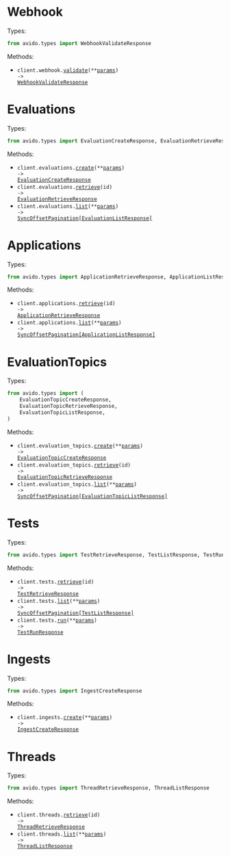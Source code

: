 # Webhook

Types:

```python
from avido.types import WebhookValidateResponse
```

Methods:

- <code title="post /v0/validate-webhook">client.webhook.<a href="./src/avido/resources/webhook.py">validate</a>(\*\*<a href="src/avido/types/webhook_validate_params.py">params</a>) -> <a href="./src/avido/types/webhook_validate_response.py">WebhookValidateResponse</a></code>

# Evaluations

Types:

```python
from avido.types import EvaluationCreateResponse, EvaluationRetrieveResponse, EvaluationListResponse
```

Methods:

- <code title="post /v0/evaluations">client.evaluations.<a href="./src/avido/resources/evaluations.py">create</a>(\*\*<a href="src/avido/types/evaluation_create_params.py">params</a>) -> <a href="./src/avido/types/evaluation_create_response.py">EvaluationCreateResponse</a></code>
- <code title="get /v0/evaluations/{id}">client.evaluations.<a href="./src/avido/resources/evaluations.py">retrieve</a>(id) -> <a href="./src/avido/types/evaluation_retrieve_response.py">EvaluationRetrieveResponse</a></code>
- <code title="get /v0/evaluations">client.evaluations.<a href="./src/avido/resources/evaluations.py">list</a>(\*\*<a href="src/avido/types/evaluation_list_params.py">params</a>) -> <a href="./src/avido/types/evaluation_list_response.py">SyncOffsetPagination[EvaluationListResponse]</a></code>

# Applications

Types:

```python
from avido.types import ApplicationRetrieveResponse, ApplicationListResponse
```

Methods:

- <code title="get /v0/applications/{id}">client.applications.<a href="./src/avido/resources/applications.py">retrieve</a>(id) -> <a href="./src/avido/types/application_retrieve_response.py">ApplicationRetrieveResponse</a></code>
- <code title="get /v0/applications">client.applications.<a href="./src/avido/resources/applications.py">list</a>(\*\*<a href="src/avido/types/application_list_params.py">params</a>) -> <a href="./src/avido/types/application_list_response.py">SyncOffsetPagination[ApplicationListResponse]</a></code>

# EvaluationTopics

Types:

```python
from avido.types import (
    EvaluationTopicCreateResponse,
    EvaluationTopicRetrieveResponse,
    EvaluationTopicListResponse,
)
```

Methods:

- <code title="post /v0/topics">client.evaluation_topics.<a href="./src/avido/resources/evaluation_topics.py">create</a>(\*\*<a href="src/avido/types/evaluation_topic_create_params.py">params</a>) -> <a href="./src/avido/types/evaluation_topic_create_response.py">EvaluationTopicCreateResponse</a></code>
- <code title="get /v0/topics/{id}">client.evaluation_topics.<a href="./src/avido/resources/evaluation_topics.py">retrieve</a>(id) -> <a href="./src/avido/types/evaluation_topic_retrieve_response.py">EvaluationTopicRetrieveResponse</a></code>
- <code title="get /v0/topics">client.evaluation_topics.<a href="./src/avido/resources/evaluation_topics.py">list</a>(\*\*<a href="src/avido/types/evaluation_topic_list_params.py">params</a>) -> <a href="./src/avido/types/evaluation_topic_list_response.py">SyncOffsetPagination[EvaluationTopicListResponse]</a></code>

# Tests

Types:

```python
from avido.types import TestRetrieveResponse, TestListResponse, TestRunResponse
```

Methods:

- <code title="get /v0/tests/{id}">client.tests.<a href="./src/avido/resources/tests.py">retrieve</a>(id) -> <a href="./src/avido/types/test_retrieve_response.py">TestRetrieveResponse</a></code>
- <code title="get /v0/tests">client.tests.<a href="./src/avido/resources/tests.py">list</a>(\*\*<a href="src/avido/types/test_list_params.py">params</a>) -> <a href="./src/avido/types/test_list_response.py">SyncOffsetPagination[TestListResponse]</a></code>
- <code title="post /v0/tests/run">client.tests.<a href="./src/avido/resources/tests.py">run</a>(\*\*<a href="src/avido/types/test_run_params.py">params</a>) -> <a href="./src/avido/types/test_run_response.py">TestRunResponse</a></code>

# Ingests

Types:

```python
from avido.types import IngestCreateResponse
```

Methods:

- <code title="post /v0/ingest">client.ingests.<a href="./src/avido/resources/ingests.py">create</a>(\*\*<a href="src/avido/types/ingest_create_params.py">params</a>) -> <a href="./src/avido/types/ingest_create_response.py">IngestCreateResponse</a></code>

# Threads

Types:

```python
from avido.types import ThreadRetrieveResponse, ThreadListResponse
```

Methods:

- <code title="get /v0/threads/{id}">client.threads.<a href="./src/avido/resources/threads.py">retrieve</a>(id) -> <a href="./src/avido/types/thread_retrieve_response.py">ThreadRetrieveResponse</a></code>
- <code title="get /v0/threads">client.threads.<a href="./src/avido/resources/threads.py">list</a>(\*\*<a href="src/avido/types/thread_list_params.py">params</a>) -> <a href="./src/avido/types/thread_list_response.py">ThreadListResponse</a></code>
